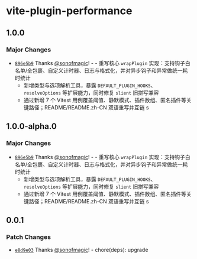 # vite-plugin-performance

## 1.0.0

### Major Changes

- [`896e5b9`](https://github.com/weapp-vite/weapp-vite/commit/896e5b95069c8f430467a8b5bd4f9d50a26517e2) Thanks [@sonofmagic](https://github.com/sonofmagic)! - - 重写核心 `wrapPlugin` 实现：支持钩子白名单/全包裹、自定义计时器、日志与格式化，并对异步钩子和异常做统一耗时统计
  - 新增类型与选项解析工具，暴露 `DEFAULT_PLUGIN_HOOKS`、`resolveOptions` 等扩展能力，同时修复 `slient` 旧拼写兼容
  - 通过新增 7 个 Vitest 用例覆盖阈值、静默模式、插件数组、匿名插件等关键路径；README/README.zh-CN 双语重写并互链
    s

## 1.0.0-alpha.0

### Major Changes

- [`896e5b9`](https://github.com/weapp-vite/weapp-vite/commit/896e5b95069c8f430467a8b5bd4f9d50a26517e2) Thanks [@sonofmagic](https://github.com/sonofmagic)! - - 重写核心 `wrapPlugin` 实现：支持钩子白名单/全包裹、自定义计时器、日志与格式化，并对异步钩子和异常做统一耗时统计
  - 新增类型与选项解析工具，暴露 `DEFAULT_PLUGIN_HOOKS`、`resolveOptions` 等扩展能力，同时修复 `slient` 旧拼写兼容
  - 通过新增 7 个 Vitest 用例覆盖阈值、静默模式、插件数组、匿名插件等关键路径；README/README.zh-CN 双语重写并互链
    s

## 0.0.1

### Patch Changes

- [`e8d9e03`](https://github.com/weapp-vite/weapp-vite/commit/e8d9e03b9508eabde1a43245eecd3408a757413b) Thanks [@sonofmagic](https://github.com/sonofmagic)! - chore(deps): upgrade

